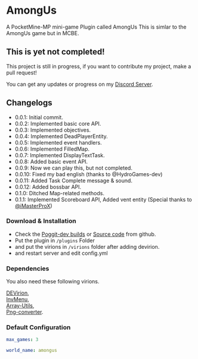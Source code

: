 # AmongUs

A PocketMine-MP mini-game Plugin called AmongUs
This is simlar to the AmongUs game but in MCBE.

## This is yet not completed!

This project is still in progress, if you want to contribute my project, make a pull request!

You can get any updates or progress on my [Discord Server](https://discord.gg/Py2vSwg3B3).


## Changelogs

- 0.0.1: Initial commit.
- 0.0.2: Implemented basic core API.
- 0.0.3: Implemented objectives.
- 0.0.4: Implemented DeadPlayerEntity.
- 0.0.5: Implemented event handlers.
- 0.0.6: Implemented FilledMap.
- 0.0.7: Implemented DisplayTextTask.
- 0.0.8: Added basic event API.
- 0.0.9: Now we can play this, but not completed.
- 0.0.10: Fixed my bad english (thanks to @HydroGames-dev)
- 0.0.11: Added Task Complete message & sound.
- 0.0.12: Added bossbar API.
- 0.1.0: Ditched Map-related methods.
- 0.1.1: Implemented Scoreboard API, Added vent entity (Special thanks to [@iMasterProX](https://github.com/iMasterProX))

### Download & Installation

- Check the [Poggit-dev builds](https://poggit.pmmp.io/ci/alvin0319/AmongUs) or [Source code](https://github.com/alvin0319/AmongUs/archive/master.zip) from github.
- Put the plugin in ``/plugins`` Folder
- and put the virions in ``/virions`` folder after adding devirion.
- and restart server and edit config.yml

### Dependencies

You also need these following virions.

[DEVirion](https://github.com/poggit/devirion),  
[InvMenu](https://github.com/Muqsit/InvMenu),  
[Array-Utils](https://github.com/PresentKim/array-utils),  
[Png-converter](https://github.com/PresentKim/png-converter). 

### Default Configuration


```yaml
max_games: 3

world_name: amongus